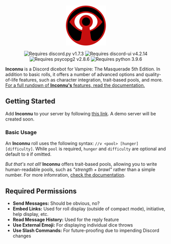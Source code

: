 <p align="center">
  <img src="images/inconnu_logo.png" alt="Inconnu Dicebot" width=125 height=125 />
</p>

<p align="center">
  <img src="https://img.shields.io/badge/discord.py-1.7.3-brightgreen" alt="Requires discord.py v1.7.3" />
  <img src="https://img.shields.io/badge/discord--ui-4.2.14-blue" alt="Requires discord-ui v4.2.14" />
  <img src="https://img.shields.io/badge/psycopg2-2.8.6-yellow" alt="Requires psycopg2 v2.8.6" />
  <img src="https://img.shields.io/badge/python-3.9.6-9cf" alt="Requires python 3.9.6" />
</p>

**Inconnu** is a Discord dicebot for Vampire: The Masquerade 5th Edition. In addition to basic rolls, it offers a number of advanced options and quality-of-life features, such as character integration, trait-based pools, and more. [For a full rundown of **Inconnu's** features, read the documentation.](https://www.inconnu-bot.com)

## Getting Started

Add **Inconnu** to your server by following [this link](https://discord.com/api/oauth2/authorize?client_id=882409882119196704&permissions=2147829760&scope=bot%20applications.commands). A demo server will be created soon.

### Basic Usage

An **Inconnu** roll uses the following syntax: `//v <pool> [hunger] [difficulty]`. While `pool` is required, `hunger` and `difficulty` are optional and default to `0` if omitted.

*But that's not all!* **Inconnu** offers trait-based pools, allowing you to write human-readable pools, such as *"strength + brawl"* rather than a simple number. For more infomration, [check the documentation](https://www.inconnu-bot.com).

## Required Permissions

* **Send Messages:** Should be obvious, no?
* **Embed Links:** Used for roll display (outside of compact mode), initiative, help display, etc.
* **Read Message History:** Used for the reply feature
* **Use External Emoji:** For displaying individual dice throws
* **Use Slash Commands:** For future-proofing due to impending Discord changes
